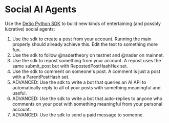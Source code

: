 # Social AI Agents

Use the [DeSo Python SDK](https://github.com/deso-protocol/deso-python-sdk) to build new kinds of entertaining (and possbly lucrative) social agents:

1. Use the sdk to create a post from your account. Running the main properly should already achieve this. Edit the text to something more fun.
2. Use the sdk to follow @nadertheory on testnet and @nader on mainnet.
3. Use the sdk to repost something from your account. A repost uses the same submit\_post but with RepostedPostHashHex set.
4. Use the sdk to comment on someone's post. A comment is just a post with a ParentPostHash set.
5. ADVANCED: Use the sdk to write a bot that queries an AI API to automatically reply to all of your posts with something meaningful and useful.
6. ADVANCED: Use the sdk to write a bot that auto-replies to anyone who comments on your post with something meaningful from your personal account.
7. ADVANCED: Use the sdk to send a paid message to someone.
